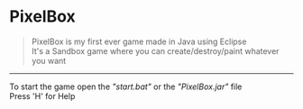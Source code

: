 # PixelBox
>PixelBox is my first ever game made in Java using Eclipse  
It's a Sandbox game where you can create/destroy/paint whatever you want
---
To start the game open the *"start.bat"* or the *"PixelBox.jar"* file  
Press 'H' for Help
